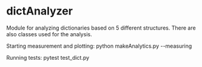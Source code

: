 # dictAnalyzer

Module for analyzing dictionaries based on 5 different structures. There are also classes used for the analysis.

Starting measurement and plotting:
    python makeAnalytics.py --measuring

Running tests:
    pytest test_dict.py
